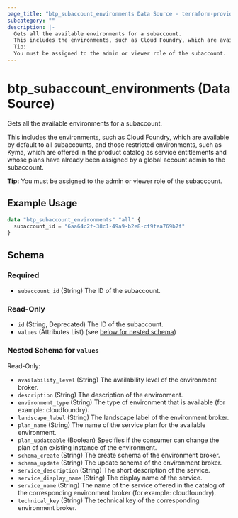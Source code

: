 ```yaml
---
page_title: "btp_subaccount_environments Data Source - terraform-provider-btp"
subcategory: ""
description: |-
  Gets all the available environments for a subaccount.
  This includes the environments, such as Cloud Foundry, which are available by default to all subaccounts, and those restricted environments, such as Kyma, which are offered in the product catalog as service entitlements and whose plans have already been assigned by a global account admin to the subaccount.
  Tip:
  You must be assigned to the admin or viewer role of the subaccount.
---
```


# btp_subaccount_environments (Data Source)

Gets all the available environments for a subaccount.

This includes the environments, such as Cloud Foundry, which are available by default to all subaccounts, and those restricted environments, such as Kyma, which are offered in the product catalog as service entitlements and whose plans have already been assigned by a global account admin to the subaccount.

__Tip:__
You must be assigned to the admin or viewer role of the subaccount.

## Example Usage

```terraform
data "btp_subaccount_environments" "all" {
  subaccount_id = "6aa64c2f-38c1-49a9-b2e8-cf9fea769b7f"
}
```

<!-- schema generated by tfplugindocs -->
## Schema

### Required

- `subaccount_id` (String) The ID of the subaccount.

### Read-Only

- `id` (String, Deprecated) The ID of the subaccount.
- `values` (Attributes List) (see [below for nested schema](#nestedatt--values))

<a id="nestedatt--values"></a>
### Nested Schema for `values`

Read-Only:

- `availability_level` (String) The availability level of the environment broker.
- `description` (String) The description of the environment.
- `environment_type` (String) The type of environment that is available (for example: cloudfoundry).
- `landscape_label` (String) The landscape label of the environment broker.
- `plan_name` (String) The name of the service plan for the available environment.
- `plan_updateable` (Boolean) Specifies if the consumer can change the plan of an existing instance of the environment.
- `schema_create` (String) The create schema of the environment broker.
- `schema_update` (String) The update schema of the environment broker.
- `service_description` (String) The short description of the service.
- `service_display_name` (String) The display name of the service.
- `service_name` (String) The name of the service offered in the catalog of the corresponding environment broker (for example: cloudfoundry).
- `technical_key` (String) The technical key of the corresponding environment broker.